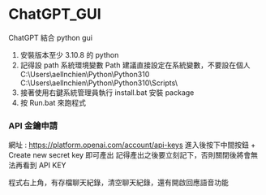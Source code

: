 # ChatGPT_GUI
ChatGPT 結合 python gui
1. 安裝版本至少 3.10.8 的 python 
2. 記得設 path 系統環境變數 Path 建議直接設定在系統變數，不要設在個人
C:\Users\aellnchien\Python\Python310\
C:\Users\aellnchien\Python\Python310\Scripts\
3. 接著使用右鍵系統管理員執行 install.bat 安裝 package
4. 按 Run.bat 來跑程式

### API 金鑰申請
網址 : https://platform.openai.com/account/api-keys
進入後按下中間按鈕 + Create new secret key 即可產出
記得產出之後要立刻記下，否則關閉後將會無法再看到 API KEY

程式右上角，有存檔聊天紀錄，清空聊天紀錄，還有開啟回應語音功能
